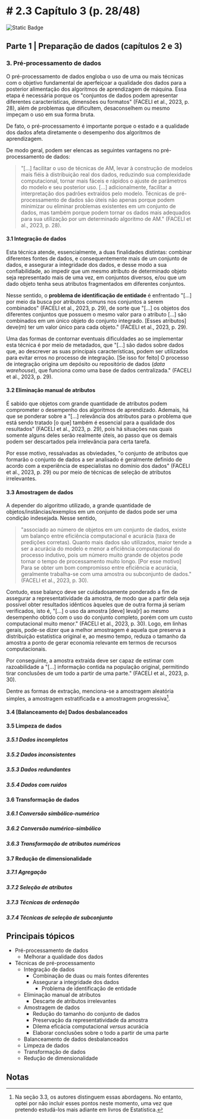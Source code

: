 # # 2.3 Capítulo 3 (p. 28/48)

![Static Badge](https://img.shields.io/badge/Status-Estudando-grey?labelColor=31A8B8)

## Parte 1 | Preparação de dados (capítulos 2 e 3)

### 3. Pré-processamento de dados

O pré-processamento de dados engloba o uso de uma ou mais técnicas com o objetivo fundamental de aperfeiçoar a qualidade dos dados para a posterior alimentação dos algoritmos de aprendizagem de máquina. Essa etapa é necessária porque os "conjuntos de dados podem apresentar diferentes características, dimensões ou formatos" (FACELI et al., 2023, p. 28), além de problemas que dificultem, desaconselhem ou mesmo impeçam o uso em sua forma bruta.

De fato, o pré-processamento é importante porque o estado e a qualidade dos dados afeta diretamente o desempenho dos algoritmos de aprendizagem.

De modo geral, podem ser elencas as seguintes vantagens no pré-processamento de dados:

>"[...] facilitar o uso de técnicas de AM, levar à construção de modelos mais fiéis à distribuição real dos dados, reduzindo sua complexidade computacional, tornar mais fáceis e rápidos o ajuste de parâmetros do modelo e seu posterior uso. [...] adicionalmente, facilitar a interpretação dos padrões extraídos pelo modelo. Técnicas de pré-processamento de dados são úteis não apenas porque podem minimizar ou eliminar problemas existentes em um conjunto de dados, mas também porque podem tornar os dados mais adequados para sua utilização por um determinado algoritmo de AM." (FACELI et al., 2023, p. 28).

#### 3.1 Integração de dados

Esta técnica atende, essencialmente, a duas finalidades distintas: combinar diferentes fontes de dados, e consequentemente mais de um conjunto de dados, e assegurar a integridade dos dados, e desse modo a sua confiabilidade, ao impedir que um mesmo atributo de determinado objeto seja representado mais de uma vez, em conjuntos diversos, e/ou que um dado objeto tenha seus atributos fragmentados em diferentes conjuntos.

Nesse sentido, o **problema de identificação de entidade** é enfrentado "[...] por meio da busca por atributos comuns nos conjuntos a serem combinados" (FACELI et al., 2023, p. 29), de sorte que "[...] os objetos dos diferentes conjuntos que possuem o mesmo valor para o atributo [...] são combinados em um único objeto do conjunto integrado. [Esses atributos] deve(m) ter um valor único para cada objeto." (FACELI et al., 2023, p. 29).

Uma das formas de contornar eventuais dificuldades ao se implementar esta técnica é por meio de metadados, que "[...] são dados sobre dados que, ao descrever as suas principais características, podem ser utilizados para evitar erros no processo de integração. [Se isso for feito] O processo de integração origina um depósito ou repositório de dados (*data warehouse*), que funciona como uma base de dados centralizada." (FACELI et al., 2023, p. 29).

#### 3.2 Eliminação manual de atributos

É sabido que objetos com grande quantidade de atributos podem comprometer o desempenho dos algoritmos de aprendizado. Ademais, há que se ponderar sobre a "[...] relevância dos atributos para o problema que está sendo tratado [o que] também é essencial para a qualidade dos resultados" (FACELI et al., 2023, p. 29), pois há situações nas quais somente alguns deles serão realmente úteis, ao passo que os demais podem ser descartados pela irrelevância para certa tarefa.

Por esse motivo, ressalvadas as obviedades, "o conjunto de atributos que formarão o conjunto de dados a ser analisado é geralmente definido de acordo com a experiência de especialistas no domínio dos dados" (FACELI et al., 2023, p. 29) ou por meio de técnicas de seleção de atributos irrelevantes.

#### 3.3 Amostragem de dados

A depender do algoritmo utilizado, a grande quantidade de objetos/instâncias/exemplos em um conjunto de dados pode ser uma condição indesejada. Nesse sentido,

>"associado ao número de objetos em um conjunto de dados, existe um balanço entre eficiência computacional e acurácia (taxa de predições corretas). Quanto mais dados são utilizados, maior tende a ser a acurácia do modelo e menor a eficiência computacional do processo indutivo, pois um número muito grande de objetos pode tornar o tempo de processamento muito longo. [Por esse motivo] Para se obter um bom compromisso entre eficiência e acurácia, geralmente trabalha-se com uma amostra ou subconjunto de dados." (FACELI et al., 2023, p. 30).

Contudo, esse balanço deve ser cuidadosamente ponderado a fim de assegurar a representatividade da amostra, de modo que a partir dela seja possível obter resultados idênticos àqueles que de outra forma já seriam verificados, isto é, "[...] o uso da amostra [deve] leva[r] ao mesmo desempenho obtido com o uso do conjunto completo, porém com um custo computacional muito menor." (FACELI et al., 2023, p. 30). Logo, em linhas gerais, pode-se dizer que a melhor amostragem é aquela que preserva a distribuição estatística original e, ao mesmo tempo, reduza o tamanho da amostra a ponto de gerar economia relevante em termos de recursos computacionais.

Por conseguinte, a amostra extraída deve ser capaz de estimar com razoabilidade a "[...] informação contida na população original, permitindo tirar conclusões de um todo a partir de uma parte." (FACELI et al., 2023, p. 30).

Dentre as formas de extração, menciona-se a amostragem aleatória simples, a amostragem estratificada e a amostragem progressiva[^1].

#### 3.4 [Balanceamento de] Dados desbalanceados

#### 3.5 Limpeza de dados

##### 3.5.1 Dados incompletos

##### 3.5.2 Dados inconsistentes

##### 3.5.3 Dados redundantes

##### 3.5.4 Dados com ruídos

#### 3.6 Transformação de dados

##### 3.6.1 Conversão simbólico-numérico

##### 3.6.2 Conversão numérico-simbólico

##### 3.6.3 Transformação de atributos numéricos

#### 3.7 Redução de dimensionalidade

<!-- Um conjunto de dados grande não necessariamente é aquele que possui muitos objetos, mas também aquele que, embora os tenha em pequena quantidade, cada um deles possui muitos atributos. Ambas as situações são capazes de comprometer o desempenho dos algoritmos de AM e, por esse motivo, podem ser enfrentadas com o auxílio desta técnica. (maldição da dimensionalidade - VER) -->

##### 3.7.1 Agregação

##### 3.7.2 Seleção de atributos

##### 3.7.3 Técnicas de ordenação

##### 3.7.4 Técnicas de seleção de subconjunto

## Principais tópicos

- Pré-processamento de dados
  - Melhorar a qualidade dos dados
- Técnicas de pré-processamento
  - Integração de dados
    - Combinação de duas ou mais fontes diferentes
    - Assegurar a integridade dos dados
      - Problema de identificação de entidade
  - Eliminação manual de atributos
    - Descarte de atributos irrelevantes
  - Amostragem de dados
    - Redução do tamanho do conjunto de dados
    - Preservação da representatividade da amostra
    - Dilema eficácia computacional *versus* acurácia
    - Elaborar conclusões sobre o todo a partir de uma parte
  - Balanceamento de dados desbalanceados
  - Limpeza de dados
  - Transformação de dados
  - Redução de dimensionalidade

## Notas

[^1]: Na seção 3.3, os autores distinguem essas abordagens. No entanto, optei por não incluir esses pontos neste momento, uma vez que pretendo estudá-los mais adiante em livros de Estatística.
